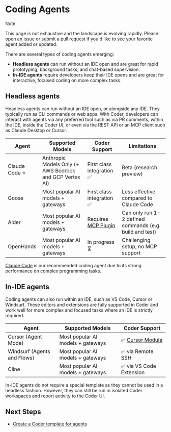 # Coding Agents

> [!NOTE]
>
> This page is not exhaustive and the landscape is evolving rapidly. Please
> [open an issue](https://github.com/coder/coder/issues/new) or submit a pull
> request if you'd like to see your favorite agent added or updated.

There are several types of coding agents emerging:

- **Headless agents** can run without an IDE open and are great for rapid
  prototyping, background tasks, and chat-based supervision.
- **In-IDE agents** require developers keep their IDE opens and are great for
  interactive, focused coding on more complex tasks.

## Headless agents

Headless agents can run without an IDE open, or alongside any IDE. They
typically run as CLI commands or web apps. With Coder, developers can interact
with agents via any preferred tool such as via PR comments, within the IDE,
inside the Coder UI, or even via the REST API or an MCP client such as Claude
Desktop or Cursor.

| Agent          | Supported Models                                        | Coder Support                                                      | Limitations                                             |
| -------------- | ------------------------------------------------------- | ------------------------------------------------------------------ | ------------------------------------------------------- |
| Claude Code ⭐ | Anthropic Models Only (+ AWS Bedrock and GCP Vertex AI) | First class integration ✅                                         | Beta (research preview)                                 |
| Goose          | Most popular AI models + gateways                       | First class integration ✅                                         | Less effective compared to Claude Code                  |
| Aider          | Most popular AI models + gateways                       | Requires [MCP Plugin](https://github.com/lutzleonhardt/mcpm-aider) | Can only run 1-2 defined commands (e.g. build and test) |
| OpenHands      | Most popular AI models + gateways                       | In progress ⏳                                                     | Challenging setup, no MCP support                       |

[Claude Code](https://github.com/anthropics/claude-code) is our recommended
coding agent due to its strong performance on complex programming tasks.

## In-IDE agents

Coding agents can also run within an IDE, such as VS Code, Cursor or Windsurf.
These editors and extensions are fully supported in Coder and work well for more
complex and focused tasks where an IDE is strictly required.

| Agent                       | Supported Models                  | Coder Support                                                 |
| --------------------------- | --------------------------------- | ------------------------------------------------------------- |
| Cursor (Agent Mode)         | Most popular AI models + gateways | ✅ [Cursor Module](https://registry.coder.com/modules/cursor) |
| Windsurf (Agents and Flows) | Most popular AI models + gateways | ✅ via Remote SSH                                             |
| Cline                       | Most popular AI models + gateways | ✅ via VS Code Extension                                      |

In-IDE agents do not require a special template as they cannot be used in a
headless fashion. However, they can still be run in isolated Coder workspaces
and report activity to the Coder UI.

## Next Steps

- [Create a Coder template for agents](./create-template.md)
